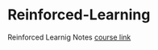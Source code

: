 # Reinforced-Learning
Reinforced Learnig Notes
[course link](https://www.bilibili.com/video/BV1sd4y167NS/)
